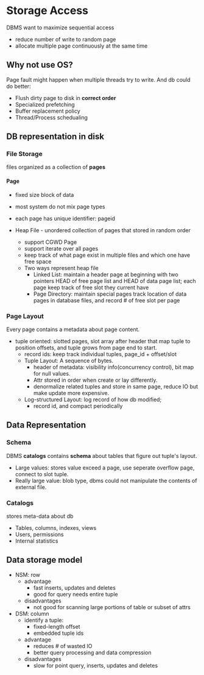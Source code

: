 # Storage Access
DBMS want to maximize sequential access
- reduce number of write to random page
- allocate multiple page continuously at the same time

## Why not use OS?
Page fault might happen when multiple threads try to write.
And db could do better:
- Flush dirty page to disk in **correct order**
- Specialized prefetching
- Buffer replacement policy
- Thread/Process schedualing

## DB representation in disk
### File Storage
files organized as a collection of **pages**
#### Page
- fixed size block of data
- most system do not mix page types
- each page has unique identifier: pageid

- Heap File - unordered collection of pages that stored in random order
  - support CGWD Page
  - support iterate over all pages
  - keep track of what page exist in multiple files and which one have free space
  - Two ways represent heap file
    - Linked List: maintain a header page at beginning with two pointers HEAD of free page list and HEAD of data page list; each page keep track of free slot they current have
    - Page Directory: maintain special pages track location of data pages in database files, and record # of free slot per page

### Page Layout
Every page contains a metadata about page content.
- tuple oriented: slotted pages, slot array after header that map tuple to position offsets, and tuple grows from page end to start.
  - record ids: keep track individual tuples, page_id + offset/slot
  - Tuple Layout: A sequence of bytes.
    - header of metadata: visibility info(concurrency control), bit map for null values.
    - Attr stored in order when create or lay differently.
    - denormalize related tuples and store in same page, reduce IO but make update more expensive.
  - Log-structured Layout: log record of how db modified;
    - record id, and compact periodically

## Data Representation
### Schema
DBMS **catalogs** contains **schema** about tables that figure out tuple's layout.
- Large values: stores value exceed a page, use seperate overflow page, connect to slot tuple.
- Really large value: blob type, dbms could not manipulate the contents of external file.

### Catalogs
stores meta-data about db
- Tables, columns, indexes, views
- Users, permissions
- Internal statistics

## Data storage model
- NSM: row
  - advantage
    - fast inserts, updates and deletes
    - good for query needs entire tuple
  - disadvantages
    - not good for scanning large portions of table or subset of attrs
- DSM: column
  - identify a tuple:
    - fixed-length offset
    - embedded tuple ids
  - advantage
    - reduces # of wasted IO
    - better query processing and data compression
  - disadvantages
    - slow for point query, inserts, updates and deletes
